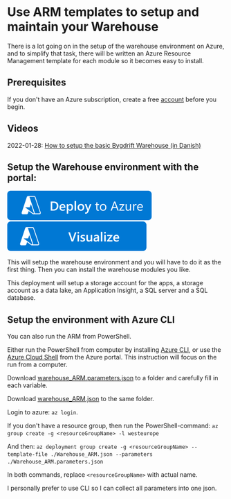 # Use ARM templates to setup and maintain your Warehouse

There is a lot going on in the setup of the warehouse environment on Azure, and to simplify that task, there will be written an Azure Resource Management template for each module so it becomes easy to install.

## Prerequisites

If you don't have an Azure subscription, create a free [account](https://azure.microsoft.com/free/?ref=microsoft.com&utm_source=microsoft.com&utm_medium=docs&utm_campaign=visualstudio) before you begin.

## Videos

2022-01-28: [How to setup the basic Bygdrift Warehouse (in Danish)](https://www.youtube.com/watch?v=6aR39glybhg)

## Setup the Warehouse environment with the portal:

[![Deploy To Azure](https://raw.githubusercontent.com/Bygdrift/Warehouse/master/Docs/Images/deploytoazureButton.svg)](https://portal.azure.com/#create/Microsoft.Template/uri/https%3A%2F%2Fraw.githubusercontent.com%2FBygdrift%2FWarehouse%2Fmaster%2FDeploy%2FWarehouse_ARM.json)
[![Visualize](https://raw.githubusercontent.com/Bygdrift/Warehouse/master/Docs/Images/visualizebutton.svg)](http://armviz.io/#/?load=https%3A%2F%2Fraw.githubusercontent.com%2FBygdrift%2FWarehouse%2Fmaster%2FDeploy%2FWarehouse_ARM.json)

This will setup the warehouse environment and you will have to do it as the first thing. Then you can install the warehouse modules you like.

This deployment will setup a storage account for the apps, a storage account as a data lake, an Application Insight, a SQL server and a SQL database.

## Setup the environment with Azure CLI

You can also run the ARM from PowerShell.

Either run the PowerShell from computer by installing [Azure CLI](https://docs.microsoft.com/en-us/cli/azure/install-azure-cli), or use the [Azure Cloud Shell](https://shell.azure.com/bash) from the Azure portal. This instruction will focus on the run from a computer.

Download [warehouse_ARM.parameters.json](https://raw.githubusercontent.com/Bygdrift/Warehouse/master/Deploy/Warehouse_ARM.parameters.json) to a folder and carefully fill in each variable.

Download [warehouse_ARM.json](https://raw.githubusercontent.com/Bygdrift/Warehouse/master/Deploy/Warehouse_ARM.json) to the same folder.

Login to azure: `az login`.

If you don't have a resource group, then run the PowerShell-command: `az group create -g <resourceGroupName> -l westeurope`

And then: `az deployment group create -g <resourceGroupName> --template-file ./Warehouse_ARM.json --parameters ./Warehouse_ARM.parameters.json`

In both commands, replace `<resourceGroupName>` with actual name.

I personally prefer to use CLI so I can collect all parameters into one json.

